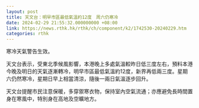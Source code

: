 ```yaml
---
layout: post
title: 天文台：明早市區最低氣溫約12度　周六仍寒冷
date: 2024-02-29 21:55:32.000000000 +08:00
link: https://news.rthk.hk/rthk/ch/component/k2/1742530-20240229.htm
categories: rthk
---
```


寒冷天氣警告生效。

天文台表示，受東北季候風影響，本港晚上多處氣溫較昨日低三度左右，預料本港今晚及明日的天氣逐漸轉冷，明早市區最低氣溫約12度，新界再低兩三度。星期六仍然寒冷，星期日早上相當清涼，隨後一兩日氣溫逐步回升。

天文台提醒市民注意保暖，多穿禦寒衣物，保持室內空氣流通；亦應避免長時間置身在寒風中，特別身在高地及空曠地方。
